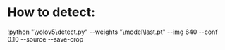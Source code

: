 # How to detect:

!python "\yolov5\detect.py" --weights "\model\last.pt" --img 640 --conf 0.10 --source <img-path> --save-crop
